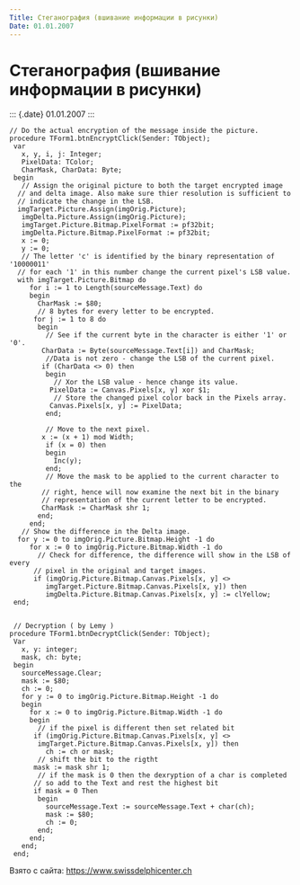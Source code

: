 ```yaml
---
Title: Стеганография (вшивание информации в рисунки)
Date: 01.01.2007
---
```



Стеганография (вшивание информации в рисунки)
=============================================

::: {.date}
01.01.2007
:::

    // Do the actual encryption of the message inside the picture. 
    procedure TForm1.btnEncryptClick(Sender: TObject);
     var
       x, y, i, j: Integer;
       PixelData: TColor;
       CharMask, CharData: Byte;
     begin
       // Assign the original picture to both the target encrypted image 
      // and delta image. Also make sure thier resolution is sufficient to 
      // indicate the change in the LSB. 
      imgTarget.Picture.Assign(imgOrig.Picture);
       imgDelta.Picture.Assign(imgOrig.Picture);
       imgTarget.Picture.Bitmap.PixelFormat := pf32bit;
       imgDelta.Picture.Bitmap.PixelFormat := pf32bit;
       x := 0;
       y := 0;
       // The letter 'c' is identified by the binary representation of '10000011' 
      // for each '1' in this number change the current pixel's LSB value. 
      with imgTarget.Picture.Bitmap do
         for i := 1 to Length(sourceMessage.Text) do
         begin
           CharMask := $80;
           // 8 bytes for every letter to be encrypted. 
          for j := 1 to 8 do
           begin
             // See if the current byte in the character is either '1' or '0'. 
            CharData := Byte(sourceMessage.Text[i]) and CharMask;
             //Data is not zero - change the LSB of the current pixel. 
            if (CharData <> 0) then
             begin
               // Xor the LSB value - hence change its value. 
              PixelData := Canvas.Pixels[x, y] xor $1;
               // Store the changed pixel color back in the Pixels array. 
              Canvas.Pixels[x, y] := PixelData;
             end;
     
             // Move to the next pixel. 
            x := (x + 1) mod Width;
             if (x = 0) then
             begin
               Inc(y);
             end;
             // Move the mask to be applied to the current character to the 
            // right, hence will now examine the next bit in the binary 
            // representation of the current letter to be encrypted. 
            CharMask := CharMask shr 1;
           end;
         end;
       // Show the difference in the Delta image. 
      for y := 0 to imgOrig.Picture.Bitmap.Height -1 do
         for x := 0 to imgOrig.Picture.Bitmap.Width -1 do
           // Check for difference, the difference will show in the LSB of every 
          // pixel in the original and target images. 
          if (imgOrig.Picture.Bitmap.Canvas.Pixels[x, y] <>
             imgTarget.Picture.Bitmap.Canvas.Pixels[x, y]) then
             imgDelta.Picture.Bitmap.Canvas.Pixels[x, y] := clYellow;
     end;
     
     
     // Decryption ( by Lemy ) 
    procedure TForm1.btnDecryptClick(Sender: TObject);
     Var
       x, y: integer;
       mask, ch: byte;
     begin
       sourceMessage.Clear;
       mask := $80;
       ch := 0;
       for y := 0 to imgOrig.Picture.Bitmap.Height -1 do
       begin
         for x := 0 to imgOrig.Picture.Bitmap.Width -1 do
         begin
           // if the pixel is different then set related bit 
          if (imgOrig.Picture.Bitmap.Canvas.Pixels[x, y] <>
           imgTarget.Picture.Bitmap.Canvas.Pixels[x, y]) then
             ch := ch or mask;
           // shift the bit to the rigtht 
          mask := mask shr 1;
           // if the mask is 0 then the dexryption of a char is completed 
          // so add to the Text and rest the highest bit 
          if mask = 0 Then
           begin
             sourceMessage.Text := sourceMessage.Text + char(ch);
             mask := $80;
             ch := 0;
           end;
         end;
       end;
     end;

Взято с сайта: <https://www.swissdelphicenter.ch>
